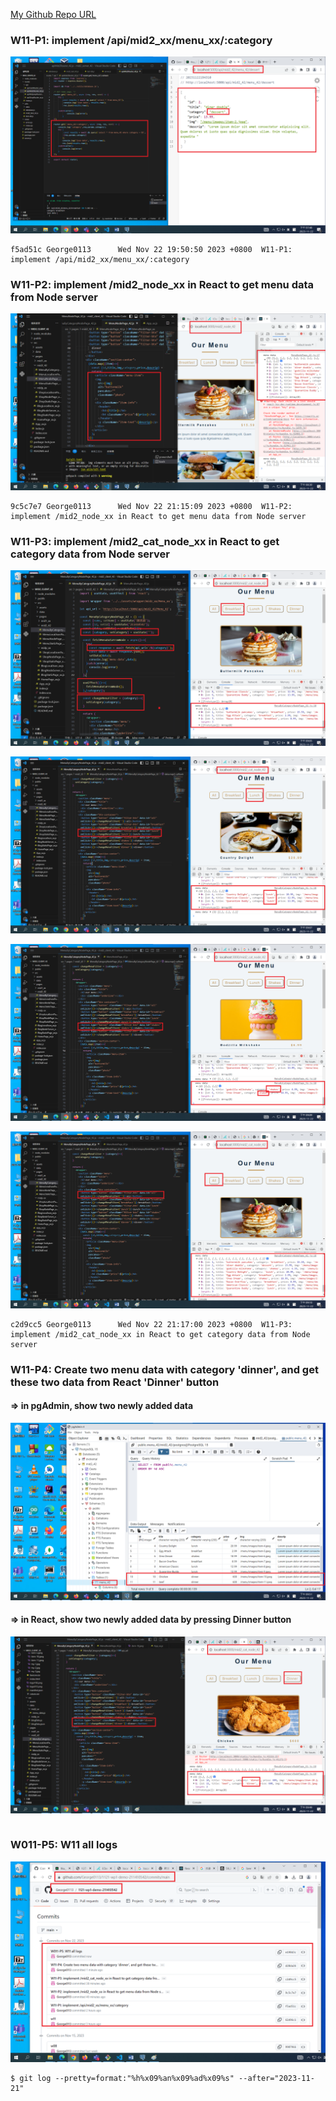 [My Github Repo URL](https://github.com/George0113/1121-wp1-demo-211410542.git)

### W11-P1: implement /api/mid2_xx/menu_xx/:category

![](w11-p1.png)

```
f5ad51c George0113      Wed Nov 22 19:50:50 2023 +0800  W11-P1: implement /api/mid2_xx/menu_xx/:category
```

### W11-P2: implement /mid2_node_xx in React to get menu data from Node server

![](w11-p2.png)

```
9c5c7e7 George0113      Wed Nov 22 21:15:09 2023 +0800  W11-P2: implement /mid2_node_xx in React to get menu data from Node server
```

### W11-P3: implement /mid2_cat_node_xx in React to get category data from Node server

![](w11-p3-1.png)

![](w11-p3-2.png)

![](w11-p3-3.png)

![](w11-p3-4.png)

```
c2d9cc5 George0113      Wed Nov 22 21:17:00 2023 +0800  W11-P3: implement /mid2_cat_node_xx in React to get category data from Node server
```

### W11-P4: Create two menu data with category 'dinner', and get these two data from React 'Dinner' button

#### => in pgAdmin, show two newly added data

![w11-p4-1.png](w11-p4-1.png)

#### => in React, show two newly added data by pressing Dinner button

![w11-p4-2.png](w11-p4-2.png)

```

```

### W011-P5: W11 all logs

![](w11-p5.png)

```
$ git log --pretty=format:"%h%x09%an%x09%ad%x09%s" --after="2023-11-21"


```

